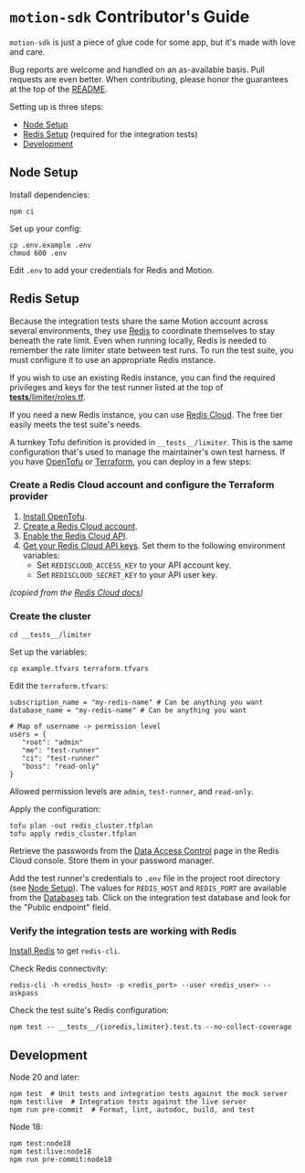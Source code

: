 # `motion-sdk` Contributor's Guide

`motion-sdk` is just a piece of glue code for some app, but it's made
with love and care.

Bug reports are welcome and handled on an as-available basis. Pull
requests are even better. When contributing, please honor the guarantees
at the top of the [README](./README.md).

Setting up is three steps:
- [Node Setup](#node-setup)
- [Redis Setup](#redis-setup) (required for the integration tests)
- [Development](#development)

## Node Setup
Install dependencies:
```
npm ci
```

Set up your config:
```
cp .env.example .env
chmod 600 .env
```

Edit `.env` to add your credentials for Redis and Motion.

## Redis Setup

Because the integration tests share the same Motion account across several
environments, they use [Redis](https://redis.io/) to coordinate
themselves to stay beneath the rate limit. Even when running locally,
Redis is needed to remember the rate limiter state between test runs. To
run the test suite, you must configure it to use an appropriate Redis instance.

If you wish to use an existing Redis instance, you can find the required
privileges and keys for the test runner listed at the top of [__tests__/limiter/roles.tf](__tests__/limiter/roles.tf).

If you need a new Redis instance, you can use [Redis Cloud](https://redis.io/cloud/). The free tier
easily meets the test suite's needs.

A turnkey Tofu definition is provided in `__tests__/limiter`.
This is the same configuration that's used to manage the maintainer's
own test harness. If you have [OpenTofu](https://opentofu.org/) or
[Terraform](https://www.terraform.io/), you can deploy in a few steps:

### Create a Redis Cloud account and configure the Terraform provider

1. [Install OpenTofu](https://opentofu.org/docs/intro/install/).
2. [Create a Redis Cloud account](https://redis.io/docs/latest/operate/rc/rc-quickstart/#create-an-account).
3. [Enable the Redis Cloud API](https://redis.io/docs/latest/operate/rc/api/get-started/enable-the-api/).
4. [Get your Redis Cloud API keys](https://redis.io/docs/latest/operate/rc/api/get-started/manage-api-keys/). Set them to the following environment variables:
    - Set `REDISCLOUD_ACCESS_KEY` to your API account key.
    - Set `REDISCLOUD_SECRET_KEY` to your API user key.

_(copied from the [Redis Cloud docs](https://redis.io/docs/latest/integrate/terraform-provider-for-redis-cloud/get-started/))_

### Create the cluster

```
cd __tests__/limiter
```

Set up the variables:
```
cp example.tfvars terraform.tfvars
```

Edit the `terraform.tfvars`:
```hcl
subscription_name = "my-redis-name" # Can be anything you want
database_name = "my-redis-name" # Can be anything you want

# Map of username -> permission level
users = {
   "root": "admin"
   "me": "test-runner"
   "ci": "test-runner"
   "boss": "read-only"
}
```

Allowed permission levels are `admin`, `test-runner`, and `read-only`.

Apply the configuration:
```
tofu plan -out redis_cluster.tfplan
tofu apply redis_cluster.tfplan
```

Retrieve the passwords from the [Data Access Control](https://app.redislabs.com/#/data-access-control/users)
page in the Redis Cloud console. Store them in your password manager.

Add the test runner's credentials to `.env` file in the project root directory (see [Node Setup](#node-setup)).
The values for `REDIS_HOST` and `REDIS_PORT` are available from the [Databases](https://app.redislabs.com/#/databases) tab.
Click on the integration test database and look for the "Public endpoint"
field.

### Verify the integration tests are working with Redis

[Install Redis](https://redis.io/docs/latest/operate/oss_and_stack/install/install-redis/) to get `redis-cli`.

Check Redis connectivity:
```
redis-cli -h <redis_host> -p <redis_port> --user <redis_user> --askpass
```

Check the test suite's Redis configuration:
```
npm test -- __tests__/{ioredis,limiter}.test.ts --no-collect-coverage
```

## Development

Node 20 and later:
```
npm test  # Unit tests and integration tests against the mock server
npm test:live  # Integration tests against the live server
npm run pre-commit  # Format, lint, autodoc, build, and test
```

Node 18:
```
npm test:node18
npm test:live:node18
npm run pre-commit:node18
```
